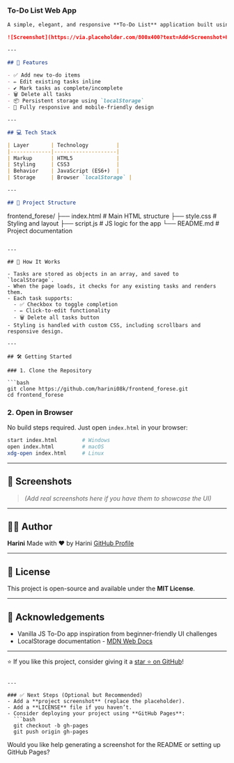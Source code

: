 ### To-Do List Web App

```markdown
A simple, elegant, and responsive **To-Do List** application built using **HTML**, **CSS**, and **Vanilla JavaScript**. This project allows users to manage their tasks efficiently with local storage support — no backend required.

![Screenshot](https://via.placeholder.com/800x400?text=Add+Screenshot+Here) <!-- Replace with actual screenshot if desired -->

---

## 🚀 Features

- ✅ Add new to-do items
- ✏️ Edit existing tasks inline
- ✔️ Mark tasks as complete/incomplete
- 🗑️ Delete all tasks
- 📦 Persistent storage using `localStorage`
- 📱 Fully responsive and mobile-friendly design

---

## 💻 Tech Stack

| Layer       | Technology         |
|-------------|--------------------|
| Markup      | HTML5              |
| Styling     | CSS3               |
| Behavior    | JavaScript (ES6+)  |
| Storage     | Browser `localStorage` |

---

## 📂 Project Structure

```

frontend_forese/
├── index.html          # Main HTML structure
├── style.css           # Styling and layout
├── script.js           # JS logic for the app
└── README.md           # Project documentation

````

---

## 🧠 How It Works

- Tasks are stored as objects in an array, and saved to `localStorage`.
- When the page loads, it checks for any existing tasks and renders them.
- Each task supports:
  - ✅ Checkbox to toggle completion
  - ✏️ Click-to-edit functionality
  - 🗑️ Delete all tasks button
- Styling is handled with custom CSS, including scrollbars and responsive design.

---

## 🛠️ Getting Started

### 1. Clone the Repository

```bash
git clone https://github.com/harini08k/frontend_forese.git
cd frontend_forese
````

### 2. Open in Browser

No build steps required. Just open `index.html` in your browser:

```bash
start index.html        # Windows
open index.html         # macOS
xdg-open index.html     # Linux
```

---

## 📸 Screenshots

> *(Add real screenshots here if you have them to showcase the UI)*

---

## 👩‍💻 Author

**Harini**
Made with ❤️ by Harini
[GitHub Profile](https://github.com/harini08k)

---

## 📄 License

This project is open-source and available under the **MIT License**.

---

## 🙌 Acknowledgements

* Vanilla JS To-Do app inspiration from beginner-friendly UI challenges
* LocalStorage documentation - [MDN Web Docs](https://developer.mozilla.org/en-US/docs/Web/API/Window/localStorage)

---

⭐ If you like this project, consider giving it a [star ⭐ on GitHub](https://github.com/harini08k/frontend_forese)!

````

---

### ✅ Next Steps (Optional but Recommended)
- Add a **project screenshot** (replace the placeholder).
- Add a **LICENSE** file if you haven’t.
- Consider deploying your project using **GitHub Pages**:
  ```bash
  git checkout -b gh-pages
  git push origin gh-pages
````

Would you like help generating a screenshot for the README or setting up GitHub Pages?
